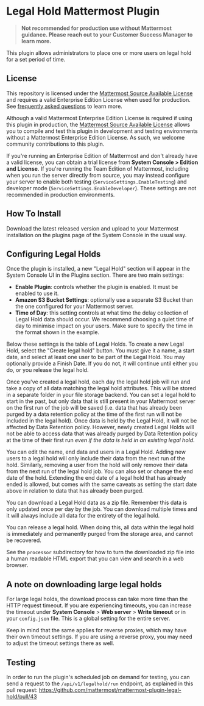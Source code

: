 # Legal Hold Mattermost Plugin

> **Not recommended for production use without Mattermost guidance. Please reach out to your Customer Success Manager to learn more.**

This plugin allows administrators to place one or more users on legal hold for a set period of time.

## License

This repository is licensed under the [Mattermost Source Available License](LICENSE) and requires a valid Enterprise Edition License when used for production. See [frequently asked questions](https://docs.mattermost.com/overview/faq.html#mattermost-source-available-license) to learn more.

Although a valid Mattermost Enterprise Edition License is required if using this plugin in production, the [Mattermost Source Available License](LICENSE) allows you to compile and test this plugin in development and testing environments without a Mattermost Enterprise Edition License. As such, we welcome community contributions to this plugin.

If you're running an Enterprise Edition of Mattermost and don't already have a valid license, you can obtain a trial license from **System Console > Edition and License**. If you're running the Team Edition of Mattermost, including when you run the server directly from source, you may instead configure your server to enable both testing (`ServiceSettings.EnableTesting`) and developer mode (`ServiceSettings.EnableDeveloper`). These settings are not recommended in production environments.

## How To Install

Download the latest released version and upload to your Mattermost installation on the plugins page
of the System Console in the usual way.

## Configuring Legal Holds

Once the plugin is installed, a new "Legal Hold" section will appear in the System Console UI
in the Plugins section. There are two main settings:

* **Enable Plugin**: controls whether the plugin is enabled. It must be enabled to use it.
* **Amazon S3 Bucket Settings**: optionally use a separate S3 Bucket than the one configured for your Mattermost server.
* **Time of Day**: this setting controls at what time the delay collection of Legal Hold data
  should occur. We recommend choosing a quiet time of day to minimise impact on your users. Make
  sure to specify the time in the format shown in the example.

Below these settings is the table of Legal Holds. To create a new Legal Hold, select the
"Create legal hold" button. You must give it a name, a start date, and select at least one
user to be part of the Legal Hold. You may optionally provide a Finish Date. If you do not,
it will continue until either you do, or you release the legal hold.

Once you've created a legal hold, each day the legal hold job will run and take a copy of all
data matching the legal hold attributes. This will be stored in a separate folder in your file
storage backend. You can set a legal hold to start in the past, but only data that is still
present in your Mattermost server on the first run of the job will be saved (i.e. data that has
already been purged by a data retention policy at the time of the first run will not be included
in the legal hold). Once data is held by the Legal Hold, it will not be affected by Data Retention
policy. However, newly created Legal Holds will not be able to access data that was already purged
by Data Retention policy at the time of their first run _even if the data is held in an existing
legal hold_.

You can edit the name, end data and users in a Legal Hold. Adding new users to a legal hold will only
include their data from the next run of the hold. Similarly, removing a user from the hold will
only remove their data from the next run of the legal hold job. You can also set or change the end
date of the hold. Extending the end date of a legal hold that has already ended is allowed, but comes
with the same caveats as setting the start date above in relation to data that has already been purged.

You can download a Legal Hold data as a zip file. Remember this data is only updated once per day
by the job. You can download multiple times and it will always include all data for the entirety of
the legal hold.

You can release a legal hold. When doing this, all data within the legal hold is immediately and
permanently purged from the storage area, and cannot be recovered.

See the `processor` subdirectory for how to turn the downloaded zip file into a human readable HTML
export that you can view and search in a web browser.

## A note on downloading large legal holds

For large legal holds, the download process can take more time than the HTTP request timeout. If you are experiencing timeouts, you can increase the timeout under **System Console** > **Web server** > **Write timeout** or in your `config.json` file. This is a global setting for the entire server.

Keep in mind that the same applies for reverse proxies, which may have their own timeout settings. If you are using a reverse proxy, you may need to adjust the timeout settings there as well.

## Testing

In order to run the plugin's scheduled job on demand for testing, you can send a request to the `/api/v1/legalhold/run` endpoint, as explained in this pull request: https://github.com/mattermost/mattermost-plugin-legal-hold/pull/43
